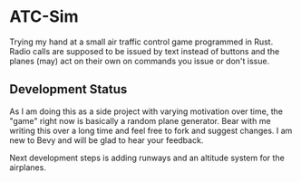 # ATC-Sim

Trying my hand at a small air traffic control game programmed in Rust.
Radio calls are supposed to be issued by text instead of buttons and the planes (may) act on their own on commands you issue or don't issue.

## Development Status

As I am doing this as a side project with varying motivation over time, the "game" right now is basically a random plane generator. Bear with me writing this over a long time and feel free to fork and suggest changes. I am new to Bevy and will be glad to hear your feedback.

Next development steps is adding runways and an altitude system for the airplanes.